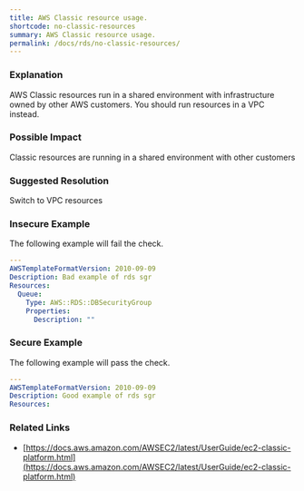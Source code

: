 ```yaml
---
title: AWS Classic resource usage.
shortcode: no-classic-resources
summary: AWS Classic resource usage. 
permalink: /docs/rds/no-classic-resources/
---
```


### Explanation

AWS Classic resources run in a shared environment with infrastructure owned by other AWS customers. You should run
resources in a VPC instead.

### Possible Impact
Classic resources are running in a shared environment with other customers

### Suggested Resolution
Switch to VPC resources


### Insecure Example

The following example will fail the  check.

```yaml
---
AWSTemplateFormatVersion: 2010-09-09
Description: Bad example of rds sgr
Resources:
  Queue:
    Type: AWS::RDS::DBSecurityGroup
    Properties:
      Description: ""


```



### Secure Example

The following example will pass the  check.

```yaml
---
AWSTemplateFormatVersion: 2010-09-09
Description: Good example of rds sgr
Resources:


```




### Related Links


- [https://docs.aws.amazon.com/AWSEC2/latest/UserGuide/ec2-classic-platform.html](https://docs.aws.amazon.com/AWSEC2/latest/UserGuide/ec2-classic-platform.html)


